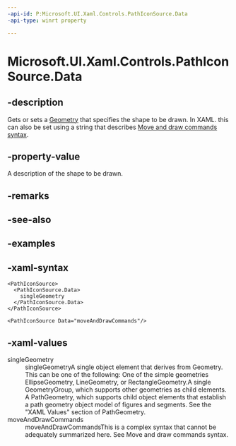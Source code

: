 ```yaml
---
-api-id: P:Microsoft.UI.Xaml.Controls.PathIconSource.Data
-api-type: winrt property

---
```

<!-- Property syntax.
public Geometry Data { get;  set; }
-->

# Microsoft.UI.Xaml.Controls.PathIconSource.Data



## -description

Gets or sets a [Geometry](/uwp/api/windows.ui.xaml.media.geometry) that specifies the shape to be drawn. In XAML. this can also be set using a string that describes [Move and draw commands syntax](http://msdn.microsoft.com/library/7772bc3e-a631-46ff-9940-3dd5b9d0e0d9).



## -property-value

A description of the shape to be drawn.



## -remarks



## -see-also



## -examples



## -xaml-syntax

```xaml
<PathIconSource>
  <PathIconSource.Data>
    singleGeometry
  </PathIconSource.Data>
</PathIconSource>
```

```xaml
<PathIconSource Data="moveAndDrawCommands"/>
```



## -xaml-values

<dl><dt>singleGeometry</dt><dd>singleGeometryA single object element that derives from Geometry. This can be one of the following: One of the simple geometries EllipseGeometry, LineGeometry, or RectangleGeometry.A single GeometryGroup, which supports other geometries as child elements. A PathGeometry, which supports child object elements that establish a path geometry object model of figures and segments. See the "XAML Values" section of PathGeometry.</dd>
<dt>moveAndDrawCommands</dt><dd>moveAndDrawCommandsThis is a complex syntax that cannot be adequately summarized here. See Move and draw commands syntax.</dd>
</dl>



